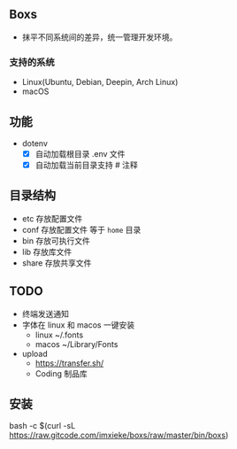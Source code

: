 ## Boxs
- 抹平不同系统间的差异，统一管理开发环境。

### 支持的系统
- Linux(Ubuntu, Debian, Deepin, Arch Linux)
- macOS

## 功能
- dotenv
  - [x] 自动加载根目录 .env 文件
  - [x] 自动加载当前目录支持 # 注释

## 目录结构
- etc 存放配置文件
- conf 存放配置文件 等于 `home` 目录
- bin 存放可执行文件
- lib 存放库文件
- share 存放共享文件

## TODO
- 终端发送通知
- 字体在 linux 和 macos 一键安装
  - linux ~/.fonts
  - macos ~/Library/Fonts
- upload
  - https://transfer.sh/
  - Coding 制品库


## 安装
bash -c $(curl -sL https://raw.gitcode.com/imxieke/boxs/raw/master/bin/boxs)
